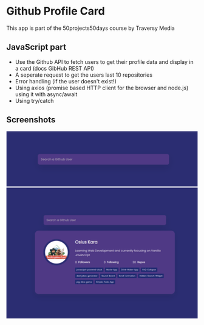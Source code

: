 # Github Profile Card

This app is part of the 50projects50days course by Traversy Media

## JavaScript part

- Use the Github API to fetch users to get their profile data and display in a card (docs GibHub REST API)
- A seperate request to get the users last 10 repositories
- Error handling (if the user doesn't exist!)
- Using axios (promise based HTTP client for the browser and node.js) using it with async/await
- Using try/catch

## Screenshots

![FAQ Cards](screenshot1.png)
![FAQ Cards](screenshot2.png)
